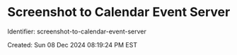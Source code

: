# Screenshot to Calendar Event Server

Identifier: screenshot-to-calendar-event-server

Created: Sun 08 Dec 2024 08:19:24 PM EST
